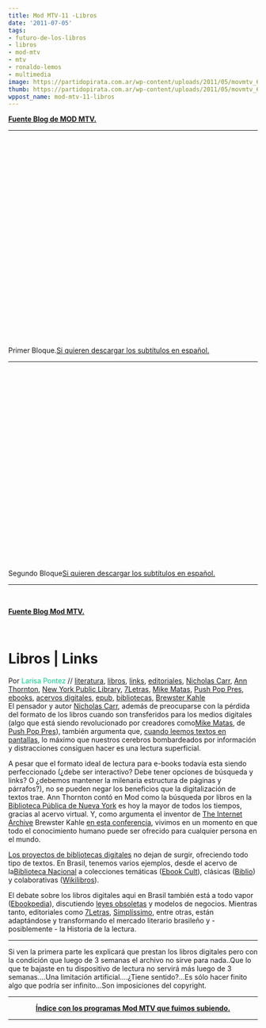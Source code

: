 ```yaml
---
title: Mod MTV-11 -Libros
date: '2011-07-05'
tags:
- futuro-de-los-libros
- libros
- mod-mtv
- mtv
- ronaldo-lemos
- multimedia
image: https://partidopirata.com.ar/wp-content/uploads/2011/05/movmtv_650.jpg
thumb: https://partidopirata.com.ar/wp-content/uploads/2011/05/movmtv_650-150x112.jpg
wppost_name: mod-mtv-11-libros
---
```


<strong><a href="http://mtv.uol.com.br/programas/mod/videos/11-livros" target="_blank">Fuente Blog de MOD MTV.</a></strong>

<hr />

&nbsp;

<object style="height: 390px; width: 640px;"><param name="movie" value="http://www.youtube.com/v/DleWTbLil4Q?version=3" /><param name="allowFullScreen" value="true" /><param name="allowScriptAccess" value="always" /><embed type="application/x-shockwave-flash" width="640" height="390" src="http://www.youtube.com/v/DleWTbLil4Q?version=3" allowfullscreen="true" allowscriptaccess="always"></embed></object>Primer Bloque.<a href="http://www.4shared.com/document/X0M2AMVC/mtvuolcombr11___Mod_MTV___Livr.html" target="_blank">Si quieren descargar los subtítulos en español.</a>

<hr />

<object style="height: 390px; width: 640px;"><param name="movie" value="http://www.youtube.com/v/p_Ev-s0C9iA?version=3" /><param name="allowFullScreen" value="true" /><param name="allowScriptAccess" value="always" /><embed type="application/x-shockwave-flash" width="640" height="390" src="http://www.youtube.com/v/p_Ev-s0C9iA?version=3" allowfullscreen="true" allowscriptaccess="always"></embed></object>

Segundo Bloque<a href="http://www.4shared.com/document/7DxgOHdq/mod1102.html" target="_blank">Si quieren descargar los subtítulos en español.</a>

<hr />

&nbsp;

<strong><a href="http://mtv.uol.com.br/programas/mod/blog/livros-links" target="_blank">Fuente Blog Mod MTV.</a></strong>

&nbsp;
<h1>Libros | Links</h1>
<div>Por <span style="color: #06cb89;">Larisa Pontez</span> // <a href="http://mtv.uol.com.br/programas/mod/blog?categoria=literatura">literatura</a>, <a href="http://mtv.uol.com.br/programas/mod/blog?categoria=libros">libros</a>, <a href="http://mtv.uol.com.br/programas/mod/blog?categoria=links">links</a>, <a href="http://mtv.uol.com.br/programas/mod/blog?categoria=editoras">editoriales</a>, <a href="http://mtv.uol.com.br/programas/mod/blog?categoria=Nicholas+Carr">Nicholas Carr</a>, <a href="http://mtv.uol.com.br/programas/mod/blog?categoria=Ann+Thornton">Ann Thornton</a>, <a href="http://mtv.uol.com.br/programas/mod/blog?categoria=New+York+Public+Library">New York Public Library</a>, <a href="http://mtv.uol.com.br/programas/mod/blog?categoria=7Letras">7Letras</a>, <a href="http://mtv.uol.com.br/programas/mod/blog?categoria=Mike+Matas">Mike Matas</a>, <a href="http://mtv.uol.com.br/programas/mod/blog?categoria=Push+Pop+Pres">Push Pop Pres</a>, <a href="http://mtv.uol.com.br/programas/mod/blog?categoria=ebooks">ebooks</a>, <a href="http://mtv.uol.com.br/programas/mod/blog?categoria=acervos+digitais">acervos digitales</a>, <a href="http://mtv.uol.com.br/programas/mod/blog?categoria=epub">epub</a>, <a href="http://mtv.uol.com.br/programas/mod/blog?categoria=bibliotecas">bibliotecas</a>, <a href="http://mtv.uol.com.br/programas/mod/blog?categoria=Brewster+Kahle">Brewster Kahle</a></div>
El pensador y autor <a href="http://www.nicholasgcarr.com/" target="_blank">Nicholas Carr</a>,
además de preocuparse con la pérdida del formato de los libros cuando son
transferidos para los medios digitales (algo que está siendo revolucionado
por creadores como<a href="http://www.mikematas.com/" target="_blank">Mike Matas</a>, de<a href="http://pushpoppres.com/" target="_blank"> Push Pop Pres</a>), también argumenta que, <a href="http://www.sfgate.com/cgi-bin/article.cgi?f=/c/a/2010/06/20/INL91DU44K.DTL" target="_blank">cuando leemos textos en pantallas</a>, lo máximo que nuestros cerebros bombardeados por información y distracciones consiguen hacer es una lectura superficial.

A pesar que el formato ideal de lectura para e-books todavía esta siendo
perfeccionado (¿debe ser interactivo? Debe tener opciones de búsqueda y links? O
¿debemos mantener la milenaria estructura de páginas y párrafos?), no se
pueden negar los beneficios que la digitalización de textos trae. Ann
Thornton contó en Mod como la búsqueda por libros en la <a href="http://www.nypl.org/" target="_blank">Biblioteca Pública de Nueva York</a> es hoy la mayor de todos los tiempos, gracias al acervo virtual. Y, como argumenta el inventor de <a href="http://www.archive.org/index.php" target="_blank">The Internet Archive</a> Brewster Kahle <a href="http://www.ted.com/talks/lang/por_br/brewster_kahle_builds_a_free_digital_library.html" target="_blank">en esta conferencia</a>, vivimos en un momento en que todo el conocimiento humano puede ser ofrecido para cualquier persona en el mundo.

<a href="http://en.wikipedia.org/wiki/List_of_digital_library_projects" target="_blank">Los proyectos de bibliotecas digitales</a> no dejan de surgir, ofreciendo todo tipo de textos. En Brasil, tenemos varios ejemplos, desde el acervo de la<a href="http://bndigital.bn.br/" target="_blank">Biblioteca Nacional</a> a colecciones temáticas (<a href="http://www.ebookcult.com.br/acervo/index.php" target="_blank">Ebook Cult</a>), clásicas (<a href="http://www.biblio.com.br/" target="_blank">Biblio</a>) y colaborativas (<a href="http://pt.wikibooks.org/wiki/" target="_blank">Wikilibros</a>).

El debate sobre los libros digitales aqui en Brasil también está a todo vapor (<a href="http://www.ebookpedia.com.br/wiki/" target="_blank">Ebookpedia</a>), discutiendo <a href="https://conteudoclippingmp.planejamento.gov.br/cadastros/noticias/2011/6/9/libro-digital-uma-novela" target="_blank">leyes obsoletas</a> y modelos de negocios. Mientras tanto, editoriales como <a href="http://www.7letras.com.br/" target="_blank">7Letras</a>, <a href="http://simplissimo.com.br/blog/" target="_blank">Simplíssimo</a>, entre otras, están adaptándose y transformando el mercado literario brasileño y - posiblemente - la Historia de la lectura.

<hr />

Si ven la primera parte les explicará que prestan los libros digitales pero con la condición que luego de 3 semanas el archivo no sirve para nada..Que lo que te bajaste en tu dispositivo de lectura no servirá más luego de 3 semanas....Una limitación artificial....¿Tiene sentido?...Es sólo hacer finito algo que podría ser infinito...Son imposiciones del copyright.

<hr />

<div style="text-align: center;"></div>
<div style="text-align: center;"><strong><a href="http://partido-pirata.blogspot.com/2011/05/indice-con-los-programas-mod-mtv.html">Índice con los programas Mod MTV que fuimos subiendo.</a> </strong></div>
<div style="text-align: center;"></div>
<strong> </strong>

<hr />
